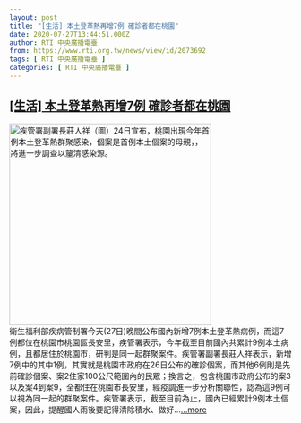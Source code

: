 ```yaml
---
layout: post
title: "[生活] 本土登革熱再增7例 確診者都在桃園"
date: 2020-07-27T13:44:51.000Z
author: RTI 中央廣播電臺
from: https://www.rti.org.tw/news/view/id/2073692
tags: [ RTI 中央廣播電臺 ]
categories: [ RTI 中央廣播電臺 ]
---
```

<!--1595857491000-->
[[生活] 本土登革熱再增7例 確診者都在桃園](https://www.rti.org.tw/news/view/id/2073692)
------

<div>
<img src="https://static.rti.org.tw/assets/thumbnails/2020/07/24/20200724000141M.jpg" width="360" alt="疾管署副署長莊人祥（圖）24日宣布，桃園出現今年首例本土登革熱群聚感染，個案是首例本土個案的母親，，將進一步調查以釐清感染源。" title="疾管署副署長莊人祥（圖）24日宣布，桃園出現今年首例本土登革熱群聚感染，個案是首例本土個案的母親，，將進一步調查以釐清感染源。"><br>衛生福利部疾病管制署今天(27日)晚間公布國內新增7例本土登革熱病例，而這7例都位在桃園市桃園區長安里，疾管署表示，今年截至目前國內共累計9例本土病例，且都居住於桃園市，研判是同一起群聚案件。疾管署副署長莊人祥表示，新增7例中的其中1例，其實就是桃園市政府在26日公布的確診個案，而其他6例則是先前確診個案、案2住家100公尺範圍內的民眾；換言之，包含桃園市政府公布的案3以及案4到案9，全都住在桃園市長安里，經疫調進一步分析關聯性，認為這9例可以視為同一起的群聚案件。疾管署表示，截至目前為止，國內已經累計9例本土個案，因此，提醒國人雨後要記得清除積水、做好...<a target="_blank" href="https://www.rti.org.tw/news/view/id/2073692">...more</a>
</div>
